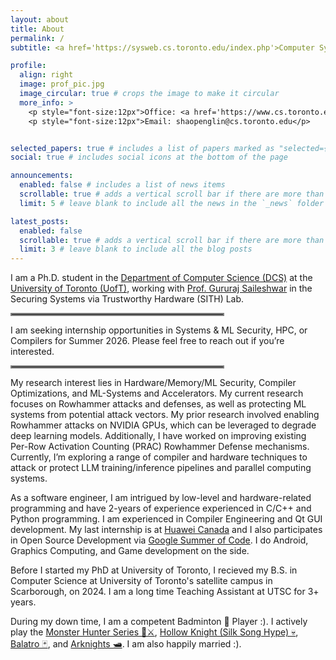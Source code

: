 ```yaml
---
layout: about
title: About
permalink: /
subtitle: <a href='https://sysweb.cs.toronto.edu/index.php'>Computer Systems and Networks Group</a>, <a href='https://www.utoronto.ca/'>University of Toronto</a>

profile:
  align: right
  image: prof_pic.jpg
  image_circular: true # crops the image to make it circular
  more_info: >
    <p style="font-size:12px">Office: <a href='https://www.cs.toronto.edu/~pocsys/floorplans.html'>BA5214</a> University of Toronto</p>
    <p style="font-size:12px">Email: shaopenglin@cs.toronto.edu</p>


selected_papers: true # includes a list of papers marked as "selected={true}"
social: true # includes social icons at the bottom of the page

announcements:
  enabled: false # includes a list of news items
  scrollable: true # adds a vertical scroll bar if there are more than 3 news items
  limit: 5 # leave blank to include all the news in the `_news` folder

latest_posts:
  enabled: false
  scrollable: true # adds a vertical scroll bar if there are more than 3 new posts items
  limit: 3 # leave blank to include all the blog posts
---
```


I am a Ph.D. student in the [Department of Computer Science (DCS)]([https://web.cs.toronto.edu/) at the [University of Toronto (UofT)](https://www.utoronto.ca/), working with [Prof. Gururaj Saileshwar](https://gururaj-s.github.io/) in the Securing Systems via Trustworthy Hardware (SITH) Lab.

<hr style="border:2px solid gray; margin-left: 0px; width: 67%;">
I am seeking internship opportunities in Systems & ML Security, HPC, or Compilers for Summer 2026. Please feel free to reach out if you’re interested.
<hr style="border:2px solid gray; margin-left: 0px; width: 67%;">

My research interest lies in Hardware/Memory/ML Security, Compiler Optimizations, and ML-Systems and Accelerators. My current research focuses on Rowhammer attacks and defenses, as well as protecting ML systems from potential attack vectors. My prior research involved enabling Rowhammer attacks on NVIDIA GPUs, which can be leveraged to degrade deep learning models. Additionally, I have worked on improving existing Per-Row Activation Counting (PRAC) Rowhammer Defense mechanisms. Currently, I’m exploring a range of compiler and hardware techniques to attack or protect LLM training/inference pipelines and parallel computing systems.

As a software engineer, I am intrigued by low-level and hardware-related programming and have 2-years of experience experienced in C/C++ and Python programming. I am experienced in Compiler Engineering and Qt GUI development. My last internship is at [Huawei Canada](https://www.huawei.com/ca/) and I also participates in Open Source Development via [Google Summer of Code](https://summerofcode.withgoogle.com/). I do Android, Graphics Computing, and Game development on the side. 

Before I started my PhD at University of Toronto, I recieved my B.S. in Computer Science at University of Toronto's satellite campus in Scarborough, on 2024. I am a long time Teaching Assistant at UTSC for 3+ years.

During my down time, I am a competent Badminton 🏸 Player :). I actively play the [Monster Hunter Series 🐉⚔️](https://en.wikipedia.org/wiki/Monster_Hunter), [Hollow Knight (Silk Song Hype) 💀](https://en.wikipedia.org/wiki/Hollow_Knight), [Balatro 🃏](https://en.wikipedia.org/wiki/Balatro), and [Arknights 🛥️](https://en.wikipedia.org/wiki/Arknights). I am also happily married :).
